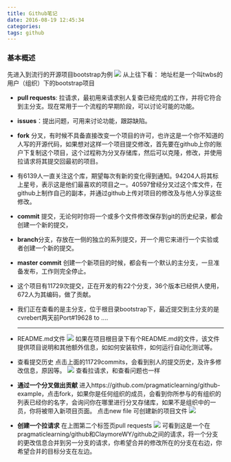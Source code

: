 ```yaml
---
title: Github笔记
date: 2016-08-19 12:45:34
categories:
tags: github
---
```


### 基本概述

先进入到流行的开源项目bootstrap为例
  ![](http://7xs1eq.com1.z0.glb.clouddn.com/github1.png)
  从上往下看：
  地址栏是一个叫twbs的用户（组织）下的bootstrap项目

* **pull requests**: 拉请求，最初用来请求别人复查已经完成的工作，并将它符合到主分支。现在常用于一个流程的早期阶段，可以讨论可能的功能。

* **issues**：提出问题，可用来讨论功能，跟踪缺陷。

* **fork** 分叉，有时候不具备直接改变一个项目的许可，也许这是一个你不知道的人写的开源代码，如果想对这样一个项目提交修改，首先要在github上你的账户下复制这个项目，这个过程称为分叉存储库，然后可以克隆，修改，并使用拉请求将其提交回最初的项目。

* 有6139人一直关注这个库，期望每次有新的变化得到通知。94204人将其标上星号，表示这是他们最喜欢的项目之一。40597曾经分叉过这个库文件，在github上制作自己的副本，并通过github上传对项目的修改及与他人分享这些修改。

* **commit** 提交，无论何时你将一个或多个文件修改保存到git的历史纪录，都会创建一个新的提交，

* **branch**分支，存放在一侧的独立的系列提交，开一个用它来进行一个实验或者创建一个新的提交。

* **master commit** 创建一个新项目的时候，都会有一个默认的主分支，一旦准备发布，工作则完全停止。

* 这个项目有11729次提交，正在开发的有22个分支，36个版本已经供人使用，672人为其编码，做了贡献。

* 我们正在查看的是主分支，位于根目录bootstrap下，最近提交到主分支的是cvrebert两天前Port#19628 to ....

    ---

* README.md文件
  ![](http://7xs1eq.com1.z0.glb.clouddn.com/gitReadme.png)
  如果在项目根目录下有个README.md的文件，该文件提供项目说明和其他额外信息，如如何安装软件，如何运行自动化测试等。

* 查看提交历史
  点击上面的11729commits，会看到别人的提交历史，及许多修改信息，原因等。
  ![](http://7xs1eq.com1.z0.glb.clouddn.com/commits.jpg)
  查看拉请求，和查看问题也一样

* **通过一个分叉做出贡献**
  进入https://github.com/pragmaticlearning/github-example，点击fork，如果你是任何组织的成员，会看到你所参与的有组织的列表已经你的名字，会询问你在哪里进行分叉存储库，如果不是组织中的一员，你将被带入新项目页面。
  点击new file 可创建新的项目文件
  ![](http://7xs1eq.com1.z0.glb.clouddn.com/newfile.png)

* **创建一个拉请求**
  在上图第二个标签页pull requests
  ![](http://7xs1eq.com1.z0.glb.clouddn.com/pullRequest.png)
  可看到这是一个在pragmaticlearning/github和ClaymoreWY/github之间的请求，将一个分支的更改信息合并到另一分支的请求，你希望合并的修改所在的分支在右边，你希望合并的目标分支在左边。

